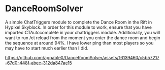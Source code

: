 # DanceRoomSolver
A simple ChatTriggers module to complete the Dance Room in the Rift in Hypixel Skyblock. In order for this module to work, ensure that you have imported CTAutocomplete in your chattriggers module. 
Additionally, you will want to run /ct reload from the moment you enter the dance room and begin the sequence at around 94%. I have lower ping than most players so you may have to start much earlier than I did. 

https://github.com/appable0/DanceRoomSolver/assets/16139460/c5b57217-67d0-448f-abec-312da847ae15

